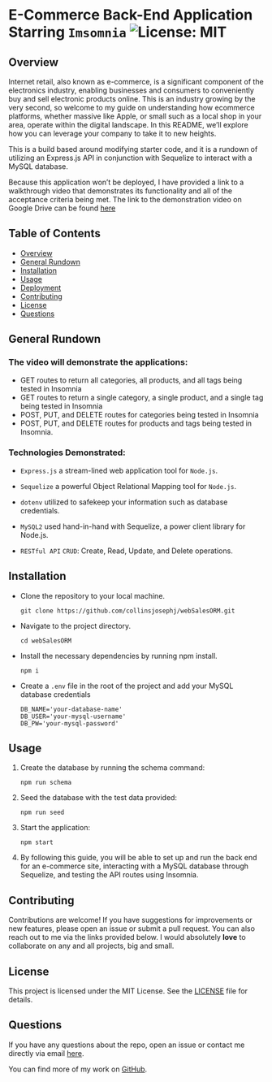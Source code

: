 # E-Commerce Back-End Application Starring `Imsomnia`   ![License: MIT](https://img.shields.io/badge/License-MIT-yellow.svg)

## Overview

Internet retail, also known as e-commerce, is a significant component of the electronics industry, enabling businesses and consumers to conveniently buy and sell electronic products online. This is an industry growing by the very second, so welcome to my guide on understanding how ecommerce platforms, whether massive like Apple, or small such as a local shop in your area, operate within the digital landscape. In this README, we’ll explore how you can leverage your company to take it to new heights. 

This is a build based around modifying starter code, and it is a rundown of utilizing an Express.js API in conjunction with Sequelize to interact with a MySQL database.

Because this application won’t be deployed, I have provided a link to a walkthrough video that demonstrates its functionality and all of the acceptance criteria being met. The link to the demonstration video on Google Drive can be found [here]()

## Table of Contents

- [Overview](#overview)
- [General Rundown](#General)
- [Installation](#installation)
- [Usage](#usage)
- [Deployment](#deployment)
- [Contributing](#contributing)
- [License](#license)
- [Questions](#questions)

## General Rundown

### The video will demonstrate the applications:
- GET routes to return all categories, all products, and all tags being tested in Insomnia
- GET routes to return a single category, a single product, and a single tag being tested in Insomnia
- POST, PUT, and DELETE routes for categories being tested in Insomnia
- POST, PUT, and DELETE routes for products and tags being tested in Insomnia.

### Technologies Demonstrated:

- `Express.js` a stream-lined web application tool for `Node.js`. 
- `Sequelize` a powerful Object Relational Mapping tool for `Node.js`.
- `dotenv` utilized to safekeep your information such as database credentials.
- `MySQL2` used hand-in-hand with Sequelize, a power client library for Node.js.

- `RESTful API` `CRUD`: Create, Read, Update, and Delete operations.
  
## Installation

- Clone the repository to your local machine.
  
  ```
  git clone https://github.com/collinsjosephj/webSalesORM.git
  ```
- Navigate to the project directory.
  
  ```
  cd webSalesORM
  ```
- Install the necessary dependencies by running npm install.

  ```
  npm i
  ```
  
- Create a `.env` file in the root of the project and add your MySQL database credentials
  
  ```
  DB_NAME='your-database-name'
  DB_USER='your-mysql-username'
  DB_PW='your-mysql-password'
  ```
  
## Usage

1. Create the database by running the schema command:
   ```
   npm run schema
   ```

2. Seed the database with the test data provided:
   ```
   npm run seed
   ```
3. Start the application:
   ```
   npm start
   ```

4. By following this guide, you will be able to set up and run the back end for an e-commerce site, interacting with a MySQL database through Sequelize, and testing the API routes using Insomnia.

## Contributing

Contributions are welcome! If you have suggestions for improvements or new features, please open an issue or submit a pull request. You can also reach out to me via the links provided below. I would absolutely **love** to collaborate on any and all projects, big and small.

## License

This project is licensed under the MIT License. See the [LICENSE](https://github.com/collinsjosephj/webSalesORM/blob/main/LICENSE) file for details. 

## Questions

If you have any questions about the repo, open an issue or contact me directly via email [here](mailto:collinsjosephj@gmail.com). 

You can find more of my work on [GitHub](https://github.com/collinsjosephj@gmail.com).




